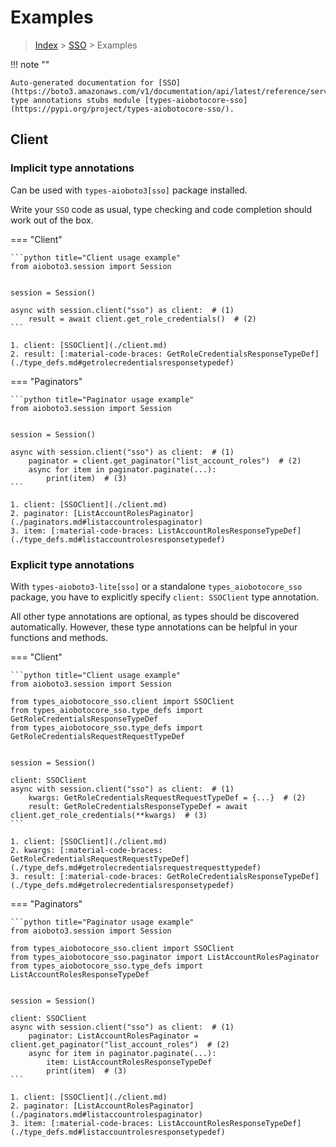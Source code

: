# Examples

> [Index](../README.md) > [SSO](./README.md) > Examples

!!! note ""

    Auto-generated documentation for [SSO](https://boto3.amazonaws.com/v1/documentation/api/latest/reference/services/sso.html#SSO)
    type annotations stubs module [types-aiobotocore-sso](https://pypi.org/project/types-aiobotocore-sso/).

## Client

### Implicit type annotations

Can be used with `types-aioboto3[sso]` package installed.

Write your `SSO` code as usual,
type checking and code completion should work out of the box.



=== "Client"

    ```python title="Client usage example"
    from aioboto3.session import Session


    session = Session()

    async with session.client("sso") as client:  # (1)
        result = await client.get_role_credentials()  # (2)
    ```

    1. client: [SSOClient](./client.md)
    2. result: [:material-code-braces: GetRoleCredentialsResponseTypeDef](./type_defs.md#getrolecredentialsresponsetypedef) 



=== "Paginators"

    ```python title="Paginator usage example"
    from aioboto3.session import Session


    session = Session()

    async with session.client("sso") as client:  # (1)
        paginator = client.get_paginator("list_account_roles")  # (2)
        async for item in paginator.paginate(...):
            print(item)  # (3)
    ```

    1. client: [SSOClient](./client.md)
    2. paginator: [ListAccountRolesPaginator](./paginators.md#listaccountrolespaginator)
    3. item: [:material-code-braces: ListAccountRolesResponseTypeDef](./type_defs.md#listaccountrolesresponsetypedef) 




### Explicit type annotations

With `types-aioboto3-lite[sso]`
or a standalone `types_aiobotocore_sso` package, you have to explicitly specify
`client: SSOClient` type annotation.

All other type annotations are optional, as types should be discovered automatically.
However, these type annotations can be helpful in your functions and methods.


=== "Client"

    ```python title="Client usage example"
    from aioboto3.session import Session

    from types_aiobotocore_sso.client import SSOClient
    from types_aiobotocore_sso.type_defs import GetRoleCredentialsResponseTypeDef
    from types_aiobotocore_sso.type_defs import GetRoleCredentialsRequestRequestTypeDef


    session = Session()

    client: SSOClient
    async with session.client("sso") as client:  # (1)
        kwargs: GetRoleCredentialsRequestRequestTypeDef = {...}  # (2)
        result: GetRoleCredentialsResponseTypeDef = await client.get_role_credentials(**kwargs)  # (3)
    ```

    1. client: [SSOClient](./client.md)
    2. kwargs: [:material-code-braces: GetRoleCredentialsRequestRequestTypeDef](./type_defs.md#getrolecredentialsrequestrequesttypedef) 
    3. result: [:material-code-braces: GetRoleCredentialsResponseTypeDef](./type_defs.md#getrolecredentialsresponsetypedef) 



=== "Paginators"

    ```python title="Paginator usage example"
    from aioboto3.session import Session

    from types_aiobotocore_sso.client import SSOClient
    from types_aiobotocore_sso.paginator import ListAccountRolesPaginator
    from types_aiobotocore_sso.type_defs import ListAccountRolesResponseTypeDef


    session = Session()

    client: SSOClient
    async with session.client("sso") as client:  # (1)
        paginator: ListAccountRolesPaginator = client.get_paginator("list_account_roles")  # (2)
        async for item in paginator.paginate(...):
            item: ListAccountRolesResponseTypeDef
            print(item)  # (3)
    ```

    1. client: [SSOClient](./client.md)
    2. paginator: [ListAccountRolesPaginator](./paginators.md#listaccountrolespaginator)
    3. item: [:material-code-braces: ListAccountRolesResponseTypeDef](./type_defs.md#listaccountrolesresponsetypedef) 




